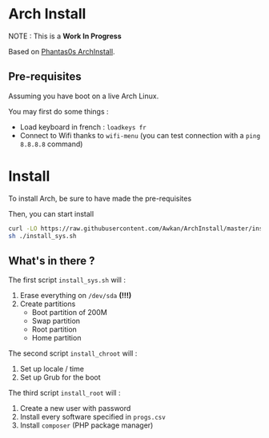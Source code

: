 Arch Install
============

NOTE : This is a **Work In Progress**

Based on [Phantas0s ArchInstall](https://github.com/Phantas0s/ArchInstall/).

## Pre-requisites

Assuming you have boot on a live Arch Linux.

You may first do some things :
- Load keyboard in french : `loadkeys fr`
- Connect to Wifi thanks to `wifi-menu` (you can test connection with a `ping 8.8.8.8` command)

# Install

To install Arch, be sure to have made the pre-requisites

Then, you can start install

```bash
curl -LO https://raw.githubusercontent.com/Awkan/ArchInstall/master/install_sys.sh
sh ./install_sys.sh
```

## What's in there ? 

The first script `install_sys.sh` will :
1. Erase everything on `/dev/sda` **(!!!)**
2. Create partitions
    - Boot partition of 200M
    - Swap partition
    - Root partition
    - Home partition

The second script `install_chroot` will :
1. Set up locale / time
2. Set up Grub for the boot

The third script `install_root` will :
1. Create a new user with password
2. Install every software specified in `progs.csv`
3. Install `composer` (PHP package manager)

